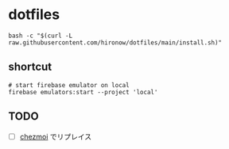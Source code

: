 # dotfiles

```shell
bash -c "$(curl -L raw.githubusercontent.com/hironow/dotfiles/main/install.sh)"
```

## shortcut

```shell
# start firebase emulator on local
firebase emulators:start --project 'local'
```

## TODO

* [ ] [chezmoi](https://www.chezmoi.io/comparison-table/) でリプレイス
